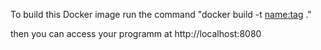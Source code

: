 To build this Docker image run the command "docker build -t <name:tag> ."

then you can access your programm at http://localhost:8080